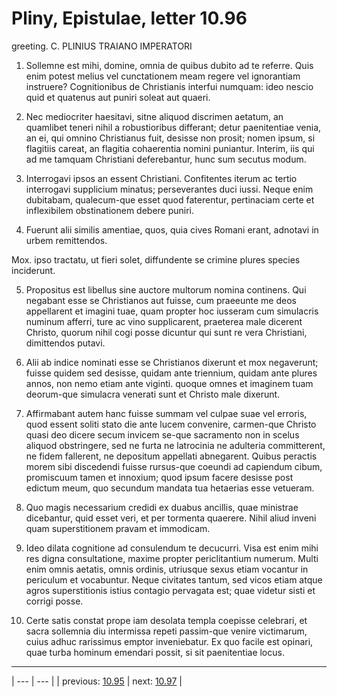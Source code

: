 # Pliny, Epistulae, letter 10.96

greeting. C. PLINIUS TRAIANO IMPERATORI



1. Sollemne est mihi, domine, omnia de quibus dubito ad te referre. Quis enim potest melius vel cunctationem meam regere vel ignorantiam instruere? Cognitionibus de Christianis interfui numquam: ideo nescio quid et quatenus aut puniri soleat aut quaeri.



2. Nec mediocriter haesitavi, sitne aliquod discrimen aetatum, an quamlibet teneri nihil a robustioribus differant; detur paenitentiae venia, an ei, qui omnino Christianus fuit, desisse non prosit; nomen ipsum, si flagitiis careat, an flagitia cohaerentia nomini puniantur. Interim, <in> iis qui ad me tamquam Christiani deferebantur, hunc sum secutus modum.



3. Interrogavi ipsos an essent Christiani. Confitentes iterum ac tertio interrogavi supplicium minatus; perseverantes duci iussi. Neque enim dubitabam, qualecum-que esset quod faterentur, pertinaciam certe et inflexibilem obstinationem debere puniri.



4. Fuerunt alii similis amentiae, quos, quia cives Romani erant, adnotavi in urbem remittendos.



Mox. ipso tractatu, ut fieri solet, diffundente se crimine plures species inciderunt.



5. Propositus est libellus sine auctore multorum nomina continens. Qui negabant esse se Christianos aut fuisse, cum praeeunte me deos appellarent et imagini tuae, quam propter hoc iusseram cum simulacris numinum afferri, ture ac vino supplicarent, praeterea male dicerent Christo, quorum nihil cogi posse dicuntur qui sunt re vera Christiani, dimittendos putavi.



6. Alii ab indice nominati esse se Christianos dixerunt et mox negaverunt; fuisse quidem sed desisse, quidam ante triennium, quidam ante plures annos, non nemo etiam ante viginti. <Hi> quoque omnes et imaginem tuam deorum-que simulacra venerati sunt et Christo male dixerunt.



7. Affirmabant autem hanc fuisse summam vel culpae suae vel erroris, quod essent soliti stato die ante lucem convenire, carmen-que Christo quasi deo dicere secum invicem se-que sacramento non in scelus aliquod obstringere, sed ne furta ne latrocinia ne adulteria committerent, ne fidem fallerent, ne depositum appellati abnegarent. Quibus peractis morem sibi discedendi fuisse rursus-que coeundi ad capiendum cibum, promiscuum tamen et innoxium; quod ipsum facere desisse post edictum meum, quo secundum mandata tua hetaerias esse vetueram.



8. Quo magis necessarium credidi ex duabus ancillis, quae ministrae dicebantur, quid esset veri, et per tormenta quaerere. Nihil aliud inveni quam superstitionem pravam et immodicam.



9. Ideo dilata cognitione ad consulendum te decucurri. Visa est enim mihi res digna consultatione, maxime propter periclitantium numerum. Multi enim omnis aetatis, omnis ordinis, utriusque sexus etiam vocantur in periculum et vocabuntur. Neque civitates tantum, sed vicos etiam atque agros superstitionis istius contagio pervagata est; quae videtur sisti et corrigi posse.



10. Certe satis constat prope iam desolata templa coepisse celebrari, et sacra sollemnia diu intermissa repeti passim-que venire <carnem> victimarum, cuius adhuc rarissimus emptor inveniebatur. Ex quo facile est opinari, quae turba hominum emendari possit, si sit paenitentiae locus.



---

| --- | --- |
| previous: [10.95](../10.95/) | next: [10.97](../10.97/) |